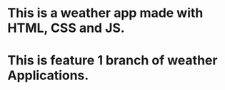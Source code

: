 
# This is a weather app made with HTML, CSS and JS. 
# This is feature 1 branch of weather Applications.

 




